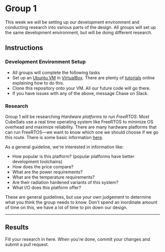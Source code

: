 # Group 1

This week we will be setting up our development environment and conducting research into various parts of the design. All groups will set up the same development environment, but will be doing different research. 

## Instructions
### Development Environment Setup
 - All groups will complete the following tasks
 - Set up an [Ubuntu VM](https://ubuntu.com/) in [VirtualBox](https://www.virtualbox.org/wiki/Downloads). There are plenty of [tutorials](https://www.nakivo.com/blog/install-ubuntu-on-virtualbox-virtual-machine/) online explaining how to do this.
 - Clone this repository onto your VM. All our future code will go there. 
 - If you have issues with any of the above, message Chase on Slack. 

### Research
Group 1 will be researching *Hardware platforms to run FreeRTOS*. Most CubeSats use a real time operating system like FreeRTOS to minimize OS overhead and maximize reliability. There are many hardware platforms that can run FreeRTOS—we want to know which one we should choose if we go this route. There is some basic information [here](https://docs.aws.amazon.com/freertos/latest/userguide/what-is-freertos.html). 

As a general guideline, we're interested in information like:
 - How popular is this platform? (popular platforms have better development toolchains)
 - How does the price compare?
 - What are the power requirements?
 - What are the temperature requirements?
 - Are their radiation hardened variants of this system?
 - What I/O does this platform offer?

These are general guidelines, but use your own judgement to determine what you think the group needs to know. Don't spend an inordinate amount of time on this, we have a lot of time to pin down our design.

 ---
 
 ## Results
 
 Fill your research in here. When you're done, commit your changes and submit a pull request. 
